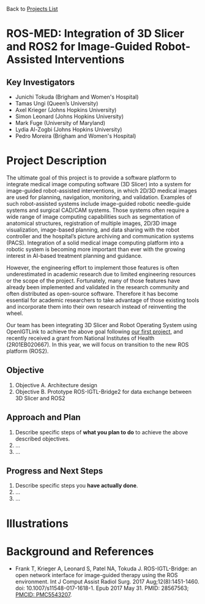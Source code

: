 Back to [Projects List](../../README.md#ProjectsList)

# ROS-MED: Integration of 3D Slicer and ROS2 for Image-Guided Robot-Assisted Interventions

## Key Investigators

- Junichi Tokuda (Brigham and Women's Hospital)
- Tamas Ungi (Queen’s University)
- Axel Krieger (Johns Hopkins University) 
- Simon Leonard (Johns Hopkins University)
- Mark Fuge (University of Maryland)
- Lydia Al-Zogbi (Johns Hopkins University)
- Pedro Moreira (Brigham and Women's Hospital)

# Project Description

The ultimate goal of this project is to provide a software platform to integrate medical image computing
software (3D Slicer) into a system for image-guided robot-assisted interventions, in which 2D/3D medical
images are used for planning, navigation, monitoring, and validation. 
Examples of such robot-assisted systems include image-guided robotic needle-guide systems and surgical
CAD/CAM systems. Those systems often require a wide range of image computing capabilities such as
segmentation of anatomical structures, registration of multiple images, 2D/3D image visualization,
image-based planning, and data sharing with the robot controller and the hospital’s picture archiving
and communication systems (PACS). Integration of a solid medical image computing platform into a robotic
system is becoming more important than ever with the growing interest in AI-based treatment planning and guidance. 

However, the engineering effort to implement those features is often underestimated in academic research
due to limited engineering resources or the scope of the project. Fortunately, many of those features have
already been implemented and validated in the research community and often distributed as open-source software. 
Therefore it has become essential for academic researchers to take advantage of those existing tools and
incorporate them into their own research instead of reinventing the wheel. 

Our team has been integrating 3D Slicer and Robot Operating System using OpenIGTLink to achieve the above goal
following [our first project](https://www.na-mic.org/wiki/2016_Winter_Project_Week/Projects/SlicerROSIntegration),
and recently received a grant from National Institutes of Health (2R01EB020667). In this year, we will focus on
transition to the new ROS platform (ROS2).

<!-- Add a short paragraph describing the project. -->

## Objective

<!-- Describe here WHAT you would like to achieve (what you will have as end result). -->

1. Objective A. Architecture design
1. Objective B. Prototype ROS-IGTL-Bridge2 for data exchange between 3D Slicer and ROS2

## Approach and Plan

<!-- Describe here HOW you would like to achieve the objectives stated above. -->

1. Describe specific steps of **what you plan to do** to achieve the above described objectives.
1. ...
1. ...

## Progress and Next Steps

<!-- Update this section as you make progress, describing of what you have ACTUALLY DONE. If there are specific steps that you could not complete then you can describe them here, too. -->

1. Describe specific steps you **have actually done**.
1. ...
1. ...

# Illustrations

<!-- Add pictures and links to videos that demonstrate what has been accomplished.
![Description of picture](Example2.jpg)
![Some more images](Example2.jpg)
-->

# Background and References
- Frank T, Krieger A, Leonard S, Patel NA, Tokuda J. ROS-IGTL-Bridge: an open network interface for image-guided therapy using the ROS environment. Int J Comput Assist Radiol Surg. 2017 Aug;12(8):1451-1460. doi: 10.1007/s11548-017-1618-1. Epub 2017 May 31. PMID: 28567563; [PMCID: PMC5543207](https://www-ncbi-nlm-nih-gov.ezp-prod1.hul.harvard.edu/pmc/articles/PMC5543207/).
<!-- If you developed any software, include link to the source code repository. If possible, also add links to sample data, and to any relevant publications. -->
